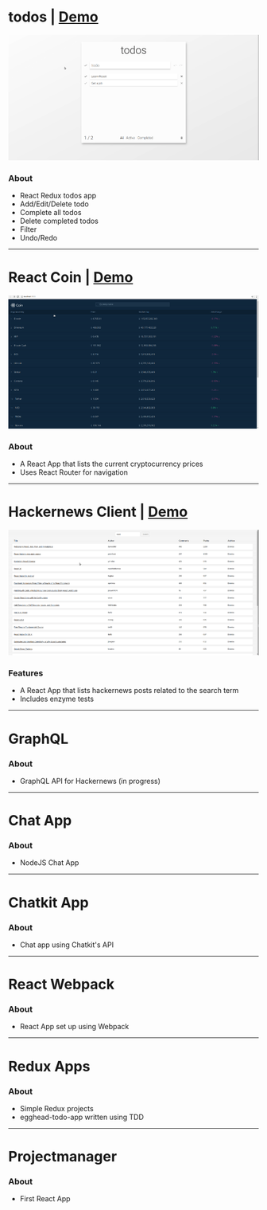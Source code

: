 # todos | [Demo](http://martonlanga.github.io/todos)

![Todos Gif](https://github.com/martonlanga/React-Projects/blob/master/gifs/Todos.gif)

### About
 * React Redux todos app
 * Add/Edit/Delete todo
 * Complete all todos
 * Delete completed todos
 * Filter
 * Undo/Redo

___

# React Coin | [Demo](http://martonlanga.github.io/reactcoin)

![React Coin Gif](https://github.com/martonlanga/React-Projects/blob/master/gifs/ReactCoin.gif)


### About
 * A React App that lists the current cryptocurrency prices
 * Uses React Router for navigation

___

# Hackernews Client | [Demo](http://martonlanga.github.io/hackernews)

![Hackernews Gif](https://github.com/martonlanga/React-Projects/blob/master/gifs/Hackernews.gif)


### Features
 * A React App that lists hackernews posts related to the search term
 * Includes enzyme tests

___

# GraphQL

### About
* GraphQL API for Hackernews (in progress)

___

 # Chat App

 ### About
  * NodeJS Chat App

___

# Chatkit App

### About
* Chat app using Chatkit's API

___

# React Webpack

### About
* React App set up using Webpack

___

# Redux Apps

### About
* Simple Redux projects
* egghead-todo-app written using TDD

___

# Projectmanager

### About
* First React App
